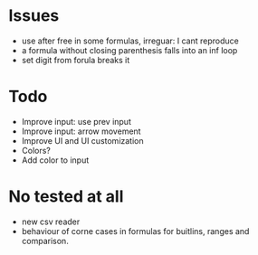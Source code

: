 # Issues
* use after free in some formulas, irreguar: I cant reproduce
* a formula without closing parenthesis falls into an inf loop
* set digit from forula breaks it

# Todo
* Improve input: use prev input
* Improve input: arrow movement
* Improve UI and UI customization
* Colors?
* Add color to input

# No tested at all
* new csv reader
* behaviour of corne cases in formulas for buitlins, 
    ranges and comparison.
